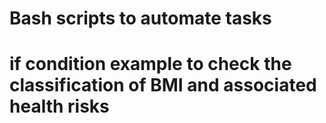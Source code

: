 # Bash scripts to automate tasks

# if condition example to check the classification of BMI and associated health risks